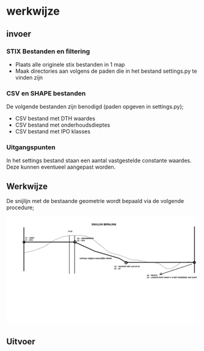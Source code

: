 # werkwijze

## invoer

### STIX Bestanden en filtering

* Plaats alle originele stix bestanden in 1 map
* Maak directories aan volgens de paden die in het bestand settings.py te vinden zijn

### CSV en SHAPE bestanden

De volgende bestanden zijn benodigd (paden opgeven in settings.py);

* CSV bestand met DTH waardes
* CSV bestand met onderhoudsdieptes 
* CSV bestand met IPO klasses

### Uitgangspunten 

In het settings bestand staan een aantal vastgestelde constante waardes. Deze kunnen eventueel aangepast worden.

## Werkwijze

De snijlijn met de bestaande geometrie wordt bepaald via de volgende procedure;

![alt text](img/snijlijn_bepaling.png)

## Uitvoer


